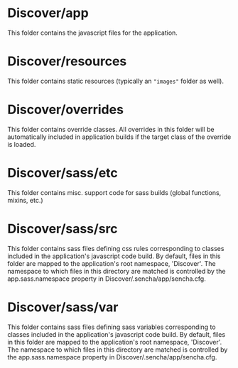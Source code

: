 # Discover/app

This folder contains the javascript files for the application.

# Discover/resources

This folder contains static resources (typically an `"images"` folder as well).

# Discover/overrides

This folder contains override classes. All overrides in this folder will be 
automatically included in application builds if the target class of the override
is loaded.

# Discover/sass/etc

This folder contains misc. support code for sass builds (global functions, 
mixins, etc.)

# Discover/sass/src

This folder contains sass files defining css rules corresponding to classes
included in the application's javascript code build.  By default, files in this 
folder are mapped to the application's root namespace, 'Discover'. The
namespace to which files in this directory are matched is controlled by the
app.sass.namespace property in Discover/.sencha/app/sencha.cfg. 

# Discover/sass/var

This folder contains sass files defining sass variables corresponding to classes
included in the application's javascript code build.  By default, files in this 
folder are mapped to the application's root namespace, 'Discover'. The
namespace to which files in this directory are matched is controlled by the
app.sass.namespace property in Discover/.sencha/app/sencha.cfg. 
